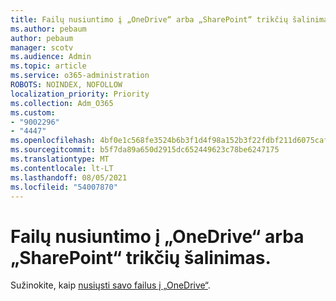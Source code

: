 ```yaml
---
title: Failų nusiuntimo į „OneDrive“ arba „SharePoint“ trikčių šalinimas.
ms.author: pebaum
author: pebaum
manager: scotv
ms.audience: Admin
ms.topic: article
ms.service: o365-administration
ROBOTS: NOINDEX, NOFOLLOW
localization_priority: Priority
ms.collection: Adm_O365
ms.custom:
- "9002296"
- "4447"
ms.openlocfilehash: 4bf0e1c568fe3524b6b3f1d4f98a152b3f22fdbf211d6075caf594c56d3b25e0
ms.sourcegitcommit: b5f7da89a650d2915dc652449623c78be6247175
ms.translationtype: MT
ms.contentlocale: lt-LT
ms.lasthandoff: 08/05/2021
ms.locfileid: "54007870"
---
```

# <a name="troubleshoot-upload-file-issues-to-onedrive-or-sharepoint"></a>Failų nusiuntimo į „OneDrive“ arba „SharePoint“ trikčių šalinimas.

Sužinokite, kaip [nusiųsti savo failus į „OneDrive“](https://support.office.com/article/upload-and-save-files-and-folders-to-onedrive-a5710114-6aeb-4bf5-a336-dffa7cc0b77a). 
